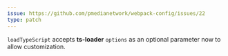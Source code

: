 ```yaml
---
issue: https://github.com/pmedianetwork/webpack-config/issues/22
type: patch
---
```


`loadTypeScript` accepts **ts-loader** `options` as an optional parameter now to allow customization.
